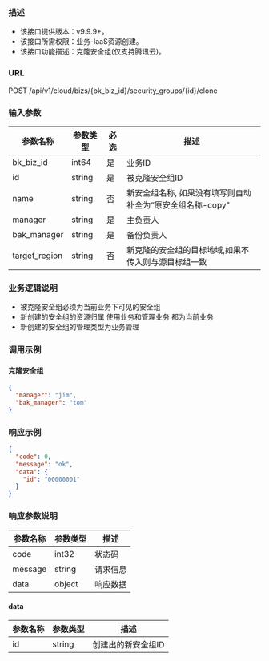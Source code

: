 ### 描述

- 该接口提供版本：v9.9.9+。
- 该接口所需权限：业务-IaaS资源创建。
- 该接口功能描述：克隆安全组(仅支持腾讯云)。

### URL

POST /api/v1/cloud/bizs/{bk_biz_id}/security_groups/{id}/clone

### 输入参数

| 参数名称          | 参数类型   | 必选 | 描述                                |
|---------------|--------|----|-----------------------------------|
| bk_biz_id     | int64  | 是  | 业务ID                              |
| id            | string | 是  | 被克隆安全组ID                          |
| name          | string | 否  | 新安全组名称, 如果没有填写则自动补全为“原安全组名称-copy" |
| manager       | string | 是  | 主负责人                              |
| bak_manager   | string | 是  | 备份负责人                             |
| target_region | string | 否  | 新克隆的安全组的目标地域,如果不传入则与源目标组一致        |

### 业务逻辑说明

- 被克隆安全组必须为当前业务下可见的安全组
- 新创建的安全组的资源归属 使用业务和管理业务 都为当前业务
- 新创建的安全组的管理类型为业务管理

### 调用示例

#### 克隆安全组

```json
{
  "manager": "jim",
  "bak_manager": "tom"
}
```

### 响应示例

```json
{
  "code": 0,
  "message": "ok",
  "data": {
    "id": "00000001"
  }
}
```

### 响应参数说明

| 参数名称    | 参数类型   | 描述   |
|---------|--------|------|
| code    | int32  | 状态码  |
| message | string | 请求信息 |
| data    | object | 响应数据 |

#### data

| 参数名称 | 参数类型   | 描述         |
|------|--------|------------|
| id   | string | 创建出的新安全组ID |
